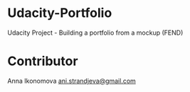 # Udacity-Portfolio
Udacity Project - Building a portfolio from a mockup (FEND) 
# Contributor
Anna Ikonomova
ani.strandjeva@gmail.com

